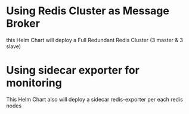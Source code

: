# Using Redis Cluster as Message Broker

this Helm Chart will deploy a Full Redundant Redis Cluster (3 master & 3 slave)

# Using sidecar exporter for monitoring

This Helm Chart also will deploy a sidecar redis-exporter per each redis nodes
